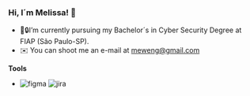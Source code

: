 ### Hi, I´m Melissa! 👋

- 🔭🔒I’m currently pursuing my Bachelor´s in Cyber Security Degree at FIAP (São Paulo-SP).
- ✉️ You can shoot me an e-mail at meweng@gmail.com

<!-- ✉️ You can shoot me at (https://img.shields.io/badge/Discord-7289DA?style=for-the-badge&logo=discord&logoColor=white) 

- [![linkedin](https://img.shields.io/badge/LinkedIn-0077B5?style=for-the-badge&logo=linkedin&logoColor=white)](https://www.linkedin.com/in/wengmelissa/)
-->
**Tools**
- ![figma](https://img.shields.io/badge/Figma-F24E1E?style=for-the-badge&logo=figma&logoColor=white) ![jira](https://img.shields.io/badge/Jira-0052CC?style=for-the-badge&logo=Jira&logoColor=white)
